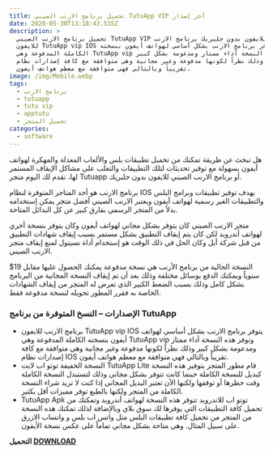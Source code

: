 ```yaml
---
title: تحميل برنامج الارنب الصيني TutuApp VIP أخر إصدار
date: 2020-05-30T13:18:43.535Z
description: >
  تحميل برنامج الارنب الصيني TutuApp VIP للايفون بدون جلبريك برنامج الارنب
  للايفون TutuApp vip IOS يتوفر برنامج الارنب بشكل أساسي لهواتف أيفون بنسخته
  الكاملة المدفوعة وهي TutuApp vip وتوفر هذه النسخة أداء ممتاز ومدعومة بشكل كبير
  وذلك نظراً لكونها مدفوعة وغير مجانية وهي متوافقة مع كافة إصدارات نظام IOS
  تقريباً وبالتالي فهي متوافقة مع معظم هواتف أيفون.
image: /img/Mobile.webp
tags:
  - برنامج الارنب
  - tutuapp
  - tutu vip
  - apptutu
  - تحميل المتجر
categories:
  - software
---
```

هل تبحث عن طريقة تمكنك من تحميل تطبيقات بلس والألعاب المعدلة والمهكرة لهواتف أيفون بسهولة مع توفير تحديثات لتلك التطبيقات والتغلب على مشاكل الإيقاف المستمر لها، نقدم لك اليوم متجر Tutuapp أو برنامج الارنب الصيني للايفون بدون جلبريك.

برنامج الارنب هو أحد المتاجر المتوفرة لنظام IOS بهدف توفير تطبيقات وبرامج البلس والتطبيقات الغير رسمية لهواتف أيفون ويعتبر الارنب الصيني أفضل متجر يمكن إستخدامه بدلاً من المتجر الرسمي بفارق كبير عن كل البدائل المتاحة.

متجر الارنب الصيني كان يتوفر بشكل مجاني لهواتف أيفون وكان يتوفر بنسخة أخري لهواتف أندرويد لكن كان يتم إيقاف التطبيق بشكل مستمر بسبب إيقاف شهادات التطبيق من قبل شركة أبل وكان الحل في ذلك الوقت هو إستخدام أداة نسيتول لمنع إيقاف متجر الارنب الصيني.

النسخة الحالية من برنامج الأرنب هي نسخة مدفوعة يمكنك الحصول عليها مقابل 19$ سنوياً ويمكنك الدفع بوسائل مختلفة وذلك بعد أن تم إيقاف النسخة المجانية من البرنامج بشكل كامل وذلك بسبب الضغط الكبير الذي تعرض له المتجر من إيقاف الشهادات الخاصة به فقرر المطور تحويله لنسخة مدفوعة فقط.

### الإصدارات – النسخ المتوفرة من برنامج TutuApp

* برنامج الارنب للايفون TutuApp vip IOS يتوفر برنامج الارنب بشكل أساسي لهواتف أيفون بنسخته الكاملة المدفوعة وهي TutuApp vip وتوفر هذه النسخة أداء ممتاز ومدعومة بشكل كبير وذلك نظراً لكونها مدفوعة وغير مجانية وهي متوافقة مع كافة إصدارات نظام IOS تقريباً وبالتالي فهي متوافقة مع معظم هواتف أيفون.
* النسخة الخفيفة توتو اب لايت TutuApp Lite قام مطور المتجر بتوفير هذه النسخة كبديل للنسخة الكاملة حينما كانت تتوفر بشكل مجاني وذلك لتستبدل النسخة الكاملة وقت حظرها أو توقفها ولكنها الأن تعتبر البديل المجاني إذا كنت لا تريد شراء النسخة الكاملة من المتجر ولكنها بالطبع توفر مميزات أقل بكثير.
* TutuApp Apk توتو اب للاندرويد تتوفر هذه النسخة لهواتف أندرويد وتمكنك من تحميل كافة التطبيقات التي يوفرها لك سوق بلاي وبالإضافة لذلك تمكنك هذه النسخة من المتجر من تحميل كافة تطبيقات البلس مثل واتس اب بلس و واتساب الازرق على سبيل المثال. وهي متاحة بشكل مجاني تماماً على عكس نسخة الأيفون.

**التحميل [DOWNLOAD](https://mo7pro.com/download/tutuapp-vip/latest)**
